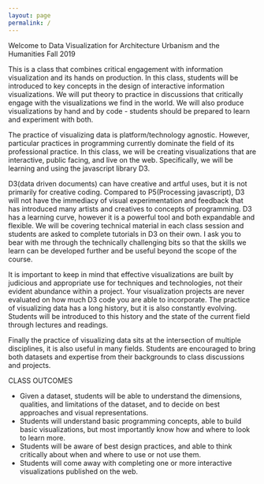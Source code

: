 ```yaml
---
layout: page
permalink: /
---
```



Welcome to Data Visualization for Architecture Urbanism and the Humanities Fall 2019

<p>This is a class that combines critical engagement with information visualization and its hands on production.
In this class, students will be introduced to key concepts in the design of interactive information visualizations. We will put theory to practice in discussions that critically engage with the visualizations we find in the world. We will also produce visualizations by hand and by code - students should be prepared to learn and experiment with both.</p>
<p>The practice of visualizing data is platform/technology agnostic. However, particular practices in programming currently dominate the field of its professional practice. In this class, we will be creating visualizations that are interactive, public facing, and live on the web. Specifically, we will be learning and using the javascript library D3.</p>
<p>D3(data driven documents) can have creative and artful uses, but it is not primarily for creative coding. Compared to P5(Processing javascript), D3 will not have the immediacy  of visual experimentation and feedback that has introduced many artists and creatives to concepts of programming. D3 has a learning curve, however it is a powerful tool and both expandable and flexible. We will be covering technical material in each class session and students are asked to complete tutorials in D3 on their own. I ask you to bear with me through the technically challenging bits so that the skills we learn can be developed further and be useful beyond the scope of the course.</p>
<p>It is important to keep in mind that effective visualizations are built by judicious and appropriate use for techniques and technologies, not their evident abundance within a project. Your visualization projects are never evaluated on how much D3 code you are able to incorporate.
The practice of visualizing data has a long history, but it is also constantly evolving. Students will be introduced to this history and the state of the current field through lectures and readings.</p>
<p>Finally the practice of visualizing data sits at the intersection of multiple disciplines, it is also useful in many fields. Students are encouraged to bring both datasets and expertise from their backgrounds to class discussions and projects.</p>


CLASS OUTCOMES

- Given a dataset, students will be able to understand the dimensions, qualities, and limitations of the dataset, and to decide on best approaches and visual representations.
- Students will understand basic programming concepts, able to build basic visualizations, but most importantly know how and where to look to learn more.
- Students will be aware of best design practices, and able to think critically about when and where to use or not use them.
- Students will come away with completing one or more interactive visualizations published on the web.